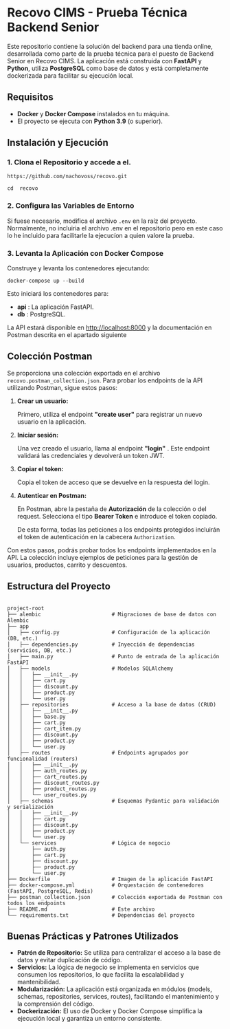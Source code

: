 # Recovo CIMS - Prueba Técnica Backend Senior

Este repositorio contiene la solución del backend para una tienda online, desarrollada como parte de la prueba técnica para el puesto de Backend Senior en Recovo CIMS. La aplicación está construida con **FastAPI** y  **Python**, utiliza **PostgreSQL** como base de datos y está completamente dockerizada para facilitar su ejecución local.

## Requisitos

* **Docker** y **Docker Compose** instalados en tu máquina.
* El proyecto se ejecuta con **Python 3.9** (o superior).

## Instalación y Ejecución

### 1. Clona el Repositorio y accede a el.

```
https://github.com/nachovoss/recovo.git
```

```
cd  recovo
```

### 2. Configura las Variables de Entorno

Si fuese necesario, modifica el archivo `.env` en la raíz del proyecto.
Normalmente, no incluiria el archivo .env en el repositorio pero en este caso lo he incluido para facilitarle la ejecucíon a quien valore la prueba.

### 3. Levanta la Aplicación con Docker Compose

Construye y levanta los contenedores ejecutando:

```
docker-compose up --build
```

Esto iniciará los contenedores para:

* **api** : La aplicación FastAPI.
* **db** : PostgreSQL.

La API estará disponible en [http://localhost:8000](http://localhost:8000) y la documentación en Postman descrita en el apartado siguiente


## Colección Postman

Se proporciona una colección exportada en el archivo `recovo.postman_collection.json`. Para probar los endpoints de la API utilizando Postman, sigue estos pasos:

1. **Crear un usuario:**

   Primero, utiliza el endpoint **"create user"** para registrar un nuevo usuario en la aplicación.
2. **Iniciar sesión:**

   Una vez creado el usuario, llama al endpoint  **"login"** . Este endpoint validará las credenciales y devolverá un token JWT.
3. **Copiar el token:**

   Copia el token de acceso que se devuelve en la respuesta del login.
4. **Autenticar en Postman:**

   En Postman, abre la pestaña de **Autorización** de la colección o del request. Selecciona el tipo **Bearer Token** e introduce el token copiado.

   De esta forma, todas las peticiones a los endpoints protegidos incluirán el token de autenticación en la cabecera `Authorization`.

Con estos pasos, podrás probar todos los endpoints implementados en la API. La colección incluye ejemplos de peticiones para la gestión de usuarios, productos, carrito y descuentos.


## Estructura del Proyecto

```

project-root
├── alembic                       # Migraciones de base de datos con Alembic
├── app
│   ├── config.py                 # Configuración de la aplicación (DB, etc.)
│   ├── dependencies.py           # Inyección de dependencias (servicios, DB, etc.)
│   ├── main.py                   # Punto de entrada de la aplicación FastAPI
│   ├── models                    # Modelos SQLAlchemy
│   │   ├── __init__.py
│   │   ├── cart.py
│   │   ├── discount.py
│   │   ├── product.py
│   │   └── user.py
│   ├── repositories              # Acceso a la base de datos (CRUD)
│   │   ├── __init__.py
│   │   ├── base.py
│   │   ├── cart.py
│   │   ├── cart_item.py
│   │   ├── discount.py
│   │   ├── product.py
│   │   └── user.py
│   ├── routes                    # Endpoints agrupados por funcionalidad (routers)
│   │   ├── __init__.py
│   │   ├── auth_routes.py
│   │   ├── cart_routes.py
│   │   ├── discount_routes.py
│   │   ├── product_routes.py
│   │   └── user_routes.py
│   ├── schemas                   # Esquemas Pydantic para validación y serialización
│   │   ├── __init__.py
│   │   ├── cart.py
│   │   ├── discount.py
│   │   ├── product.py
│   │   └── user.py
│   └── services                  # Lógica de negocio
│       ├── auth.py
│       ├── cart.py
│       ├── discount.py
│       ├── product.py
│       └── user.py
├── Dockerfile                    # Imagen de la aplicación FastAPI
├── docker-compose.yml            # Orquestación de contenedores (FastAPI, PostgreSQL, Redis)
├── postman_collection.json       # Colección exportada de Postman con todos los endpoints
├── README.md                     # Este archivo
└── requirements.txt              # Dependencias del proyecto
```



## Buenas Prácticas y Patrones Utilizados

* **Patrón de Repositorio:** Se utiliza para centralizar el acceso a la base de datos y evitar duplicación de código.
* **Servicios:** La lógica de negocio se implementa en servicios que consumen los repositorios, lo que facilita la escalabilidad y mantenibilidad.
* **Modularización:** La aplicación está organizada en módulos (models, schemas, repositories, services, routes), facilitando el mantenimiento y la comprensión del código.
* **Dockerización:** El uso de Docker y Docker Compose simplifica la ejecución local y garantiza un entorno consistente.
